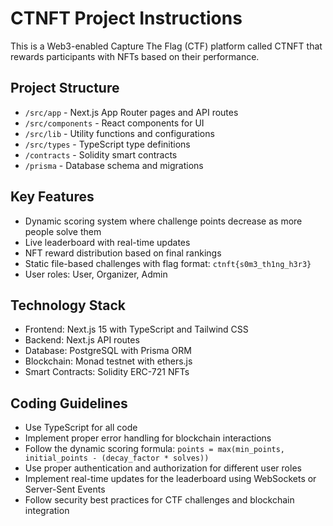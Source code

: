 <!-- Use this file to provide workspace-specific custom instructions to Copilot. For more details, visit https://code.visualstudio.com/docs/copilot/copilot-customization#_use-a-githubcopilotinstructionsmd-file -->

# CTNFT Project Instructions

This is a Web3-enabled Capture The Flag (CTF) platform called CTNFT that rewards participants with NFTs based on their performance.

## Project Structure
- `/src/app` - Next.js App Router pages and API routes
- `/src/components` - React components for UI
- `/src/lib` - Utility functions and configurations
- `/src/types` - TypeScript type definitions
- `/contracts` - Solidity smart contracts
- `/prisma` - Database schema and migrations

## Key Features
- Dynamic scoring system where challenge points decrease as more people solve them
- Live leaderboard with real-time updates
- NFT reward distribution based on final rankings
- Static file-based challenges with flag format: `ctnft{s0m3_th1ng_h3r3}`
- User roles: User, Organizer, Admin

## Technology Stack
- Frontend: Next.js 15 with TypeScript and Tailwind CSS
- Backend: Next.js API routes
- Database: PostgreSQL with Prisma ORM
- Blockchain: Monad testnet with ethers.js
- Smart Contracts: Solidity ERC-721 NFTs

## Coding Guidelines
- Use TypeScript for all code
- Implement proper error handling for blockchain interactions
- Follow the dynamic scoring formula: `points = max(min_points, initial_points - (decay_factor * solves))`
- Use proper authentication and authorization for different user roles
- Implement real-time updates for the leaderboard using WebSockets or Server-Sent Events
- Follow security best practices for CTF challenges and blockchain integration
